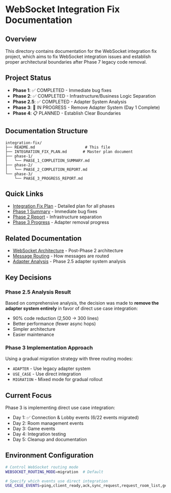# WebSocket Integration Fix Documentation

## Overview

This directory contains documentation for the WebSocket integration fix project, which aims to fix WebSocket integration issues and establish proper architectural boundaries after Phase 7 legacy code removal.

## Project Status

- **Phase 1**: ✅ COMPLETED - Immediate bug fixes
- **Phase 2**: ✅ COMPLETED - Infrastructure/Business Logic Separation
- **Phase 2.5**: ✅ COMPLETED - Adapter System Analysis
- **Phase 3**: 🚧 IN PROGRESS - Remove Adapter System (Day 1 Complete)
- **Phase 4**: 📋 PLANNED - Establish Clear Boundaries

## Documentation Structure

```
integration-fix/
├── README.md                      # This file
├── INTEGRATION_FIX_PLAN.md       # Master plan document
├── phase-1/
│   └── PHASE_1_COMPLETION_SUMMARY.md
├── phase-2/
│   └── PHASE_2_COMPLETION_REPORT.md
└── phase-3/
    └── PHASE_3_PROGRESS_REPORT.md
```

## Quick Links

- [Integration Fix Plan](./INTEGRATION_FIX_PLAN.md) - Detailed plan for all phases
- [Phase 1 Summary](./phase-1/PHASE_1_COMPLETION_SUMMARY.md) - Immediate bug fixes
- [Phase 2 Report](./phase-2/PHASE_2_COMPLETION_REPORT.md) - Infrastructure separation
- [Phase 3 Progress](./phase-3/PHASE_3_PROGRESS_REPORT.md) - Adapter removal progress

## Related Documentation

- [WebSocket Architecture](../ARCHITECTURE.md) - Post-Phase 2 architecture
- [Message Routing](../MESSAGE_ROUTING.md) - How messages are routed
- [Adapter Analysis](../../adapters/) - Phase 2.5 adapter system analysis

## Key Decisions

### Phase 2.5 Analysis Result
Based on comprehensive analysis, the decision was made to **remove the adapter system entirely** in favor of direct use case integration:
- 90% code reduction (2,500 → 300 lines)
- Better performance (fewer async hops)
- Simpler architecture
- Easier maintenance

### Phase 3 Implementation Approach
Using a gradual migration strategy with three routing modes:
- `ADAPTER` - Use legacy adapter system
- `USE_CASE` - Use direct integration
- `MIGRATION` - Mixed mode for gradual rollout

## Current Focus

Phase 3 is implementing direct use case integration:
- Day 1: ✅ Connection & Lobby events (6/22 events migrated)
- Day 2: Room management events
- Day 3: Game events
- Day 4: Integration testing
- Day 5: Cleanup and documentation

## Environment Configuration

```bash
# Control WebSocket routing mode
WEBSOCKET_ROUTING_MODE=migration  # Default

# Specify which events use direct integration
USE_CASE_EVENTS=ping,client_ready,ack,sync_request,request_room_list,get_rooms
```